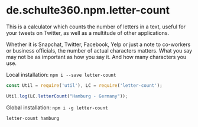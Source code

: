 # de.schulte360.npm.letter-count
This is a calculator which counts the number of letters in a text, useful for your tweets on Twitter, as well as a multitude of other applications.

Whether it is Snapchat, Twitter, Facebook, Yelp or just a note to co-workers or business officials, the number of actual characters matters. What you say may not be as important as how you say it. And how many characters you use.

Local installation: `npm i --save letter-count`
```javascript
const Util = require('util'), LC = require('letter-count');

Util.log(LC.letterCount("Hamburg - Germany"));
```
Global installation: `npm i -g letter-count`
```javascript
letter-count hamburg
```